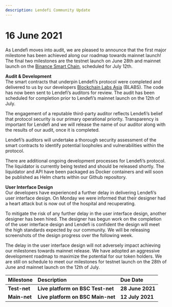 ```yaml
---
description: Lendefi Community Update
---
```


# 16 June 2021

As Lendefi moves into audit, we are pleased to announce that the first major milestone has been achieved along our roadmap towards mainnet launch! The final two milestones are the testnet launch on June 28th and mainnet launch on the [Binance Smart Chain](https://www.binance.org/en/smartChain), scheduled for July 12th.

**Audit & Development**  
The smart contracts that underpin Lendefi’s protocol were completed and delivered to us by our developers [Blockchain Labs Asia](http://www.blabs.asia/) \(BLABS\). The code has now been sent to Lendefi’s auditors for review. The audit has been scheduled for completion prior to Lendefi’s mainnet launch on the 12th of July.

The engagement of a reputable third-party auditor reflects Lendefi’s belief that protocol security is our primary operational priority. Transparency is important for Lendefi and we will release the name of our auditor along with the results of our audit, once it is completed.

Lendefi’s auditors will undertake a thorough security assessment of the smart contracts to identify potential loopholes and vulnerabilities within the protocol. 

There are additional ongoing development processes for Lendefi’s protocol. The liquidator is currently being tested and should be released shortly. The liquidator and API have been packaged as Docker containers and will soon be published as Helm charts within our Github repository.

**User Interface Design**  
Our developers have experienced a further delay in delivering Lendefi’s user interface design. On Monday we were informed that their designer had a heart attack but is now out of the hospital and recuperating.

To mitigate the risk of any further delay in the user interface design, another designer has been hired. The designer has begun work on the completion of the user interface design and Lendefi is confident the design will meet the high standards expected by our community. We will be releasing screenshots of the design progress over the following week.

The delay in the user interface design will not adversely impact achieving our milestones towards mainnet release. We have adopted an aggressive development roadmap to maximize the potential for our token holders. We are still on schedule to meet our milestones for testnet launch on the 28th of June and mainnet launch on the 12th of July.

| Milestone | Description | Due Date |
| :--- | :--- | :--- |
| **Test-net** | **Live platform on BSC Test-net** | **28 June 2021** |
| **Main-net** | **Live platform on BSC Main-net** | **12 July 2021** |

